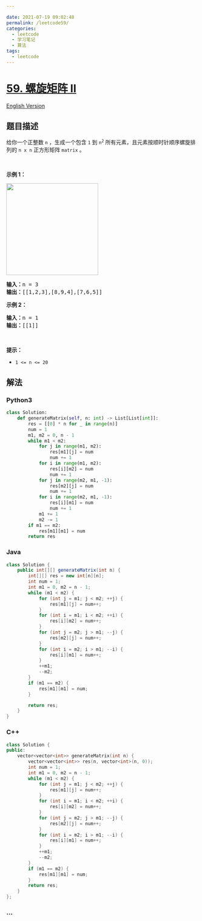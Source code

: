 ```yaml
---

date: 2021-07-19 09:02:48
permalink: /leetcode59/
categories:
  - leetcode
  - 学习笔记
  - 算法  
tags:
  - leetcode
---
```

# [59. 螺旋矩阵 II](https://leetcode-cn.com/problems/spiral-matrix-ii)

[English Version](https://cdn.jsdelivr.net/gh/doocs/leetcode@main/solution/0000-0099/0059.Spiral%20Matrix%20II/README_EN.md)

## 题目描述

<!-- 这里写题目描述 -->

<p>给你一个正整数 <code>n</code> ，生成一个包含 <code>1</code> 到 <code>n<sup>2</sup></code> 所有元素，且元素按顺时针顺序螺旋排列的 <code>n x n</code> 正方形矩阵 <code>matrix</code> 。</p>

<p> </p>

<p><strong>示例 1：</strong></p>
<img alt="" src="https://cdn.jsdelivr.net/gh/doocs/leetcode@main/solution/0000-0099/0059.Spiral%20Matrix%20II/images/spiraln.jpg" style="width: 242px; height: 242px;" />
<pre>
<strong>输入：</strong>n = 3
<strong>输出：</strong>[[1,2,3],[8,9,4],[7,6,5]]
</pre>

<p><strong>示例 2：</strong></p>

<pre>
<strong>输入：</strong>n = 1
<strong>输出：</strong>[[1]]
</pre>

<p> </p>

<p><strong>提示：</strong></p>

<ul>
	<li><code>1 <= n <= 20</code></li>
</ul>


## 解法

<!-- 这里可写通用的实现逻辑 -->

<!-- tabs:start -->

### **Python3**

<!-- 这里可写当前语言的特殊实现逻辑 -->

```python
class Solution:
    def generateMatrix(self, n: int) -> List[List[int]]:
        res = [[0] * n for _ in range(n)]
        num = 1
        m1, m2 = 0, n - 1
        while m1 < m2:
            for j in range(m1, m2):
                res[m1][j] = num
                num += 1
            for i in range(m1, m2):
                res[i][m2] = num
                num += 1
            for j in range(m2, m1, -1):
                res[m2][j] = num
                num += 1
            for i in range(m2, m1, -1):
                res[i][m1] = num
                num += 1
            m1 += 1
            m2 -= 1
        if m1 == m2:
            res[m1][m1] = num
        return res
```

### **Java**

<!-- 这里可写当前语言的特殊实现逻辑 -->

```java
class Solution {
    public int[][] generateMatrix(int n) {
        int[][] res = new int[n][n];
        int num = 1;
        int m1 = 0, m2 = n - 1;
        while (m1 < m2) {
            for (int j = m1; j < m2; ++j) {
                res[m1][j] = num++;
            }
            for (int i = m1; i < m2; ++i) {
                res[i][m2] = num++;
            }
            for (int j = m2; j > m1; --j) {
                res[m2][j] = num++;
            }
            for (int i = m2; i > m1; --i) {
                res[i][m1] = num++;
            }
            ++m1;
            --m2;
        }
        if (m1 == m2) {
            res[m1][m1] = num;
        }

        return res;
    }
}
```

### **C++**

```cpp
class Solution {
public:
    vector<vector<int>> generateMatrix(int n) {
        vector<vector<int>> res(n, vector<int>(n, 0));
        int num = 1;
        int m1 = 0, m2 = n - 1;
        while (m1 < m2) {
            for (int j = m1; j < m2; ++j) {
                res[m1][j] = num++;
            }
            for (int i = m1; i < m2; ++i) {
                res[i][m2] = num++;
            }
            for (int j = m2; j > m1; --j) {
                res[m2][j] = num++;
            }
            for (int i = m2; i > m1; --i) {
                res[i][m1] = num++;
            }
            ++m1;
            --m2;
        }
        if (m1 == m2) {
            res[m1][m1] = num;
        }
        return res;
    }
};
```

### **...**

```

```

<!-- tabs:end -->
